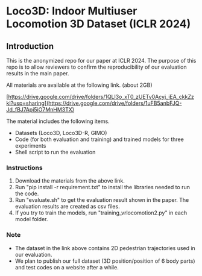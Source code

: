 # Loco3D: Indoor Multiuser Locomotion 3D Dataset (ICLR 2024)

## Introduction

This is the anonymized repo for our paper at ICLR 2024.
The purpose of this repo is to allow reviewers to confirm the reproducibility of our evaluation results in the main paper.

All materials are available at the following link. (about 2GB)

[https://drive.google.com/drive/folders/1QLl3o_xT0_zUETv0Acyj_iEA_ckkZzkI?usp=sharing](https://drive.google.com/drive/folders/1uFB5anbFJQ-Jd_fBJ7Api5iO7MnHM3TX)


The material includes the following items.
- Datasets (Loco3D, Loco3D-R, GIMO)
- Code (for both evaluation and training) and trained models for three experiments
- Shell script to run the evaluation

### Instructions 

1. Download the materials from the above link.
2. Run "pip install -r requirement.txt" to install the libraries needed to run the code.
3. Run "evaluate.sh" to get the evaluation result shown in the paper. The evaluation results are created as csv files.
4. If you try to train the models, run "training_vrlocomotion2.py" in each model folder.

### Note
- The dataset in the link above contains 2D pedestrian trajectories used in our evaluation.
- We plan to publish our full dataset (3D position/position of 6 body parts) and test codes on a website after a while.
